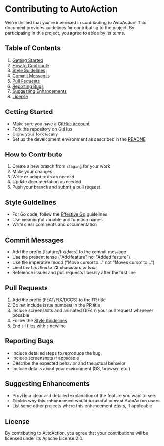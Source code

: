 # Contributing to AutoAction

We're thrilled that you're interested in contributing to AutoAction! This document provides guidelines for contributing to the project. By participating in this project, you agree to abide by its terms.

## Table of Contents

1. [Getting Started](#getting-started)
2. [How to Contribute](#how-to-contribute)
3. [Style Guidelines](#style-guidelines)
4. [Commit Messages](#commit-messages)
5. [Pull Requests](#pull-requests)
6. [Reporting Bugs](#reporting-bugs)
7. [Suggesting Enhancements](#suggesting-enhancements)
8. [License](#license)

## Getting Started

- Make sure you have a [GitHub account](https://github.com/signup/free)
- Fork the repository on GitHub
- Clone your fork locally
- Set up the development environment as described in the [README](README.md)

## How to Contribute

1. Create a new branch from `staging` for your work
2. Make your changes
3. Write or adapt tests as needed
4. Update documentation as needed
5. Push your branch and submit a pull request

## Style Guidelines

- For Go code, follow the [Effective Go](https://golang.org/doc/effective_go.html) guidelines
- Use meaningful variable and function names
- Write clear comments and documentation

## Commit Messages

- Add the prefix [feature/fix/docs] to the commit message
- Use the present tense ("Add feature" not "Added feature")
- Use the imperative mood ("Move cursor to..." not "Moves cursor to...")
- Limit the first line to 72 characters or less
- Reference issues and pull requests liberally after the first line

## Pull Requests

1. Add the prefix [FEAT/FIX/DOCS] to the PR title
2. Do not include issue numbers in the PR title
3. Include screenshots and animated GIFs in your pull request whenever possible
4. Follow the [Style Guidelines](#style-guidelines)
5. End all files with a newline

## Reporting Bugs

- Include detailed steps to reproduce the bug
- Include screenshots if applicable
- Describe the expected behavior and the actual behavior
- Include details about your environment (OS, browser, etc.)

## Suggesting Enhancements

- Provide a clear and detailed explanation of the feature you want to see
- Explain why this enhancement would be useful to most AutoAction users
- List some other projects where this enhancement exists, if applicable

## License

By contributing to AutoAction, you agree that your contributions will be licensed under its Apache License 2.0.
